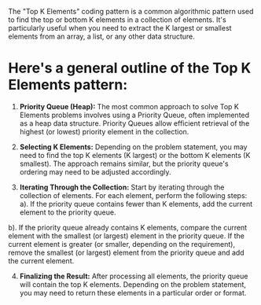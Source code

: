 The "Top K Elements" coding pattern is a common algorithmic pattern used to find the top or bottom K elements in a collection of elements. It's particularly useful when you need to extract the K largest or smallest elements from an array, a list, or any other data structure.


# Here's a general outline of the Top K Elements pattern:

1. **Priority Queue (Heap):** The most common approach to solve Top K Elements problems involves using a Priority Queue, often implemented as a heap data structure.
Priority Queues allow efficient retrieval of the highest (or lowest) priority element in the collection.

2. **Selecting K Elements:**  Depending on the problem statement, you may need to find the top K elements (K largest) or the bottom K elements (K smallest). The approach remains similar, but the priority queue's ordering may need to be adjusted accordingly.

3. **Iterating Through the Collection:** Start by iterating through the collection of elements. For each element, perform the following steps:
a). If the priority queue contains fewer than K elements, add the current element to the priority queue.

b). If the priority queue already contains K elements, compare the current element with the smallest (or largest) element in the priority queue. If the current element is greater (or smaller, depending
on the requirement), remove the smallest (or largest) element from the priority queue and add the current element.

4. **Finalizing the Result:** After processing all elements, the priority queue will contain the top K elements. Depending on the problem statement, you may need to return these elements in a particular order or format.

